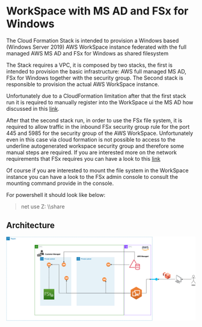 #  WorkSpace with MS AD and FSx for Windows

The Cloud Formation Stack is intended to provision a Windows based (Windows Server 2019) AWS WorkSpace 
instance federated with the full managed AWS MS AD and FSx for Windows as shared filesystem  

The Stack requires a VPC, it is composed by two stacks, the first is intended to provision the basic infrastructure: 
AWS full managed MS AD, FSx for Windows together with the security group. The Second stack is responsible to provision the actual 
AWS WorkSpace instance.   

Unfortunately due to a CloudFormation limitation after that the first stack run it is required to manually register into the 
WorkSpace ui the MS AD how discussed in this [link](https://docs.aws.amazon.com/workspaces/latest/adminguide/register-deregister-directory.html).

After that the second stack run, in order to use the FSx file system, it is required to allow traffic in the inbound 
FSx security group rule for the port 445 and 5985 for the security group of the AWS WorkSpace. Unfortunately 
even in this case via cloud formation is not possible to access to the underline autogenerated workspace security group 
and therefore some manual steps are required. If you are interested more on the network requirements that FSx requires 
you can have a look to this [link](https://docs.aws.amazon.com/fsx/latest/WindowsGuide/limit-access-security-groups.html)

Of course if you are interested to mount the file system in the WorkSpace instance you can have a look to the FSx 
admin console to consult the mounting command provide in the console.

For powershell it should look like below:

> net use Z: \\<your-fsx>\share

## Architecture

![architecture.png](architecture.png)